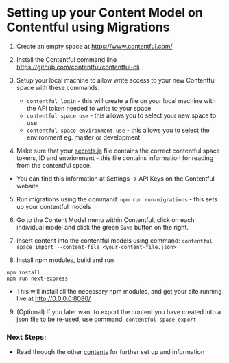 # Setting up your Content Model on Contentful using Migrations

1. Create an empty space at https://www.contentful.com/

2. Install the Contentful command line https://github.com/contentful/contentful-cli

3. Setup your local machine to allow write access to your new Contentful space with these commands:
    - `contentful login`  - this will create a file on your local machine with the API token needed to write to your space
    - `contentful space use`  - this allows you to select your new space to use
    - `contentful space environment use`  - this allows you to select the environment eg. master or development

4. Make sure that your [secrets.js](/src/contentful/secrets.js) file contains the correct contentful space tokens, ID and envrionment - this file contains information for reading from the contentful space.
  - You can find this information at Settings -> API Keys on the Contentful website

5. Run migrations using the command: `npm run run-migrations` - this sets up your contentful models

6. Go to the Content Model menu within Contentful, click on each individual model and click the green `Save` button on the right.

7. Insert content into the contentful models using command: `contentful space import --content-file <your-content-file.json>`

8. Install npm modules, build and run
```
npm install
npm run next-express
```
  - This will install all the necessary npm modules, and get your site running live at http://0.0.0.0:8080/

9. (Optional) If you later want to export the content you have created into a json file to be re-used, use command: `contentful space export`

### Next Steps:

- Read through the other [contents](/README.md) for further set up and information
